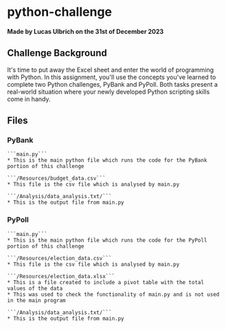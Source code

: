 # python-challenge
#### Made by Lucas Ulbrich on the 31st of December 2023

## Challenge Background

It's time to put away the Excel sheet and enter the world of programming with Python.
In this assignment, you'll use the concepts you've learned to complete two Python challenges,
PyBank and PyPoll. Both tasks present a real-world situation where your newly developed Python
scripting skills come in handy.

## Files

### PyBank

    ```main.py```
    * This is the main python file which runs the code for the PyBank portion of this challenge

    ```/Resources/budget_data.csv```
    * This file is the csv file which is analysed by main.py

    ```/Analysis/data_analysis.txt/```
    * This is the output file from main.py

### PyPoll

    ```main.py```
    * This is the main python file which runs the code for the PyPoll portion of this challenge

    ```/Resources/election_data.csv```
    * This file is the csv file which is analysed by main.py

    ```/Resources/election_data.xlsx```
    * This is a file created to include a pivot table with the total values of the data
    * This was used to check the functionality of main.py and is not used in the main program

    ```/Analysis/data_analysis.txt/```
    * This is the output file from main.py
